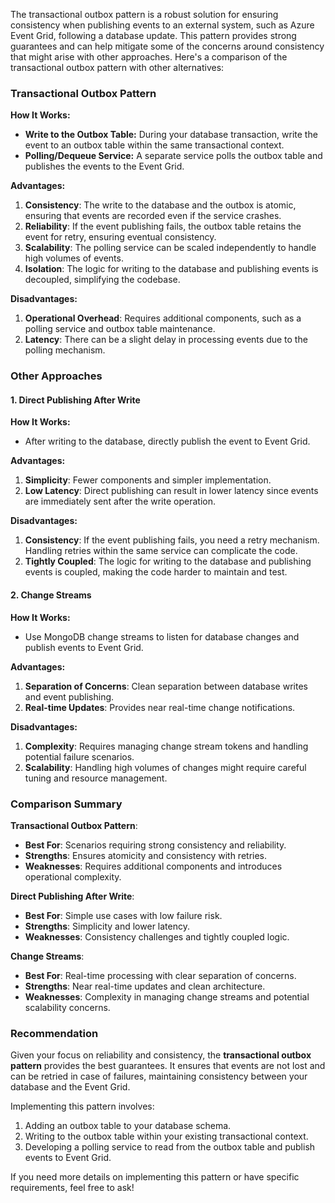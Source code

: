 The transactional outbox pattern is a robust solution for ensuring consistency when publishing events to an external system, such as Azure Event Grid, following a database update. This pattern provides strong guarantees and can help mitigate some of the concerns around consistency that might arise with other approaches. Here's a comparison of the transactional outbox pattern with other alternatives:

### **Transactional Outbox Pattern**

**How It Works:**
- **Write to the Outbox Table:** During your database transaction, write the event to an outbox table within the same transactional context.
- **Polling/Dequeue Service:** A separate service polls the outbox table and publishes the events to the Event Grid.

**Advantages:**
1. **Consistency**: The write to the database and the outbox is atomic, ensuring that events are recorded even if the service crashes.
2. **Reliability**: If the event publishing fails, the outbox table retains the event for retry, ensuring eventual consistency.
3. **Scalability**: The polling service can be scaled independently to handle high volumes of events.
4. **Isolation**: The logic for writing to the database and publishing events is decoupled, simplifying the codebase.

**Disadvantages:**
1. **Operational Overhead**: Requires additional components, such as a polling service and outbox table maintenance.
2. **Latency**: There can be a slight delay in processing events due to the polling mechanism.

### **Other Approaches**

#### **1. Direct Publishing After Write**

**How It Works:**
- After writing to the database, directly publish the event to Event Grid.

**Advantages:**
1. **Simplicity**: Fewer components and simpler implementation.
2. **Low Latency**: Direct publishing can result in lower latency since events are immediately sent after the write operation.

**Disadvantages:**
1. **Consistency**: If the event publishing fails, you need a retry mechanism. Handling retries within the same service can complicate the code.
2. **Tightly Coupled**: The logic for writing to the database and publishing events is coupled, making the code harder to maintain and test.

#### **2. Change Streams**

**How It Works:**
- Use MongoDB change streams to listen for database changes and publish events to Event Grid.

**Advantages:**
1. **Separation of Concerns**: Clean separation between database writes and event publishing.
2. **Real-time Updates**: Provides near real-time change notifications.

**Disadvantages:**
1. **Complexity**: Requires managing change stream tokens and handling potential failure scenarios.
2. **Scalability**: Handling high volumes of changes might require careful tuning and resource management.

### **Comparison Summary**

**Transactional Outbox Pattern**:
- **Best For**: Scenarios requiring strong consistency and reliability.
- **Strengths**: Ensures atomicity and consistency with retries.
- **Weaknesses**: Requires additional components and introduces operational complexity.

**Direct Publishing After Write**:
- **Best For**: Simple use cases with low failure risk.
- **Strengths**: Simplicity and lower latency.
- **Weaknesses**: Consistency challenges and tightly coupled logic.

**Change Streams**:
- **Best For**: Real-time processing with clear separation of concerns.
- **Strengths**: Near real-time updates and clean architecture.
- **Weaknesses**: Complexity in managing change streams and potential scalability concerns.

### **Recommendation**

Given your focus on reliability and consistency, the **transactional outbox pattern** provides the best guarantees. It ensures that events are not lost and can be retried in case of failures, maintaining consistency between your database and the Event Grid.

Implementing this pattern involves:
1. Adding an outbox table to your database schema.
2. Writing to the outbox table within your existing transactional context.
3. Developing a polling service to read from the outbox table and publish events to Event Grid.

If you need more details on implementing this pattern or have specific requirements, feel free to ask!